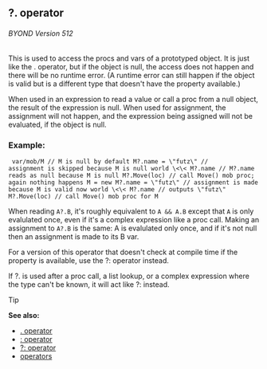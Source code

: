 ## ?. operator 
###### BYOND Version 512


This is used to access the procs and vars of a prototyped
object. It is just like the . operator, but if the object is null, the
access does not happen and there will be no runtime error. (A runtime
error can still happen if the object is valid but is a different type
that doesn\'t have the property available.) 

When used in an
expression to read a value or call a proc from a null object, the result
of the expression is null. When used for assignment, the assignment will
not happen, and the expression being assigned will not be evaluated, if
the object is null.
### Example:

```
 var/mob/M // M is null by default M?.name = \"futz\" //
assignment is skipped because M is null world \<\< M?.name // M?.name
reads as null because M is null M?.Move(loc) // call Move() mob proc;
again nothing happens M = new M?.name = \"futz\" // assignment is made
because M is valid now world \<\< M?.name // outputs \"futz\"
M?.Move(loc) // call Move() mob proc for M 
```
 

When
reading `A?.B`, it\'s roughly equivalent to `A && A.B` except that `A`
is only evalulated once, even if it\'s a complex expression like a proc
call. Making an assignment to `A?.B` is the same: A is evalulated only
once, and if it\'s not null then an assignment is made to its B var.


For a version of this operator that doesn\'t check at compile
time if the property is available, use the ?: operator instead.


If ?. is used after a proc call, a list lookup, or a complex
expression where the type can\'t be known, it will act like ?: instead.

> [!TIP] 
> **See also:**
> +   [. operator](/ref/operator/%2e.md) 
> +   [: operator](/ref/operator/:.md) 
> +   [?: operator](/ref/operator/%3f:.md) 
> +   [operators](/ref/operator.md) 